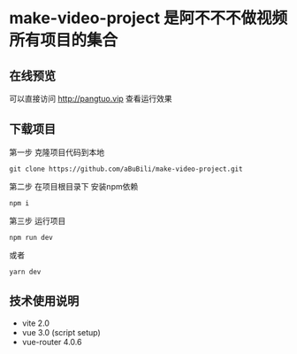 # make-video-project 是阿不不不做视频 所有项目的集合

## 在线预览
可以直接访问 http://pangtuo.vip 查看运行效果

## 下载项目
第一步  克隆项目代码到本地
```
git clone https://github.com/aBuBili/make-video-project.git
```

第二步 在项目根目录下 安装npm依赖
```
npm i
```
 
第三步 运行项目
```
npm run dev
```
或者
```
yarn dev
```

## 技术使用说明
- vite 2.0
- vue 3.0 (script setup)
- vue-router 4.0.6

